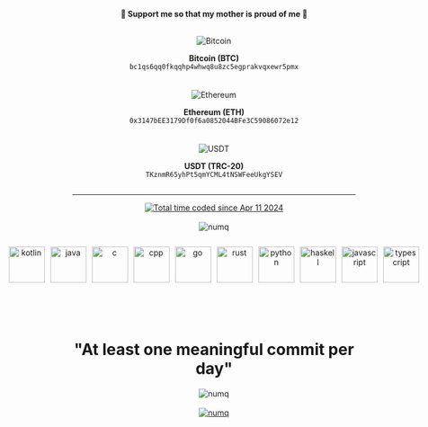 <div style="text-align: center;"><p align="center">
    <strong>🌟 Support me so that my mother is proud of me 🌟</strong></p><br/>
</div>
<div align="center" style="display: flex; justify-content: center; gap: 20px; flex-wrap: wrap;">
    <div style="text-align: center;">
        <img src="https://raw.githubusercontent.com/ErikThiart/cryptocurrency-icons/master/32/bitcoin.png"
             alt="Bitcoin"/>
        <p><strong>Bitcoin (BTC)</strong><br/><code>bc1qs6qq0fkqqhp4whwq8u8zc5egprakvqxewr5pmx</code></p>
    </div>
    <div style="text-align: center;">
        <img src="https://raw.githubusercontent.com/ErikThiart/cryptocurrency-icons/master/32/ethereum.png"
             alt="Ethereum"/>
        <p><strong>Ethereum (ETH)</strong><br/> <code>0x3147bEE3179Df0f6a0852044BFe3C59086072e12</code></p>
    </div>
    <div style="text-align: center;">
        <img src="https://raw.githubusercontent.com/ErikThiart/cryptocurrency-icons/master/32/tether.png"
             alt="USDT"/>
        <p><strong>USDT (TRC-20)</strong><br/> <code>TKznmR65yhPt5qmYCML4tNSWFeeUkgYSEV</code></p>
    </div>
</div>

---

<div align="center"><a href="https://wakatime.com/@018ecee5-57ac-4d53-9e8a-a02bf99c734f"><img src="https://wakatime.com/badge/user/018ecee5-57ac-4d53-9e8a-a02bf99c734f.svg" alt="Total time coded since Apr 11 2024" /></a></div>

<br/>

<div align="center"><img src="https://github-readme-stats.vercel.app/api/top-langs?username=numq&show_icons=true&locale=en&layout=compact" alt="numq"/></div>

<br/>

<div align="center" style="display: flex; justify-content: center; gap: 10px; padding: 10px; height: 100px;">
    <img src="https://cdn.jsdelivr.net/gh/devicons/devicon@latest/icons/kotlin/kotlin-original.svg" alt="kotlin" width="64px"/>
    <img src="https://cdn.jsdelivr.net/gh/devicons/devicon@latest/icons/java/java-original.svg" alt="java" width="64px"/>
    <img src="https://cdn.jsdelivr.net/gh/devicons/devicon@latest/icons/c/c-original.svg" alt="c" width="64px"/>
    <img src="https://cdn.jsdelivr.net/gh/devicons/devicon@latest/icons/cplusplus/cplusplus-original.svg" alt="cpp" width="64px"/>
    <img src="https://cdn.jsdelivr.net/gh/devicons/devicon@latest/icons/go/go-original-wordmark.svg" alt="go" width="64px"/>
    <img src="https://cdn.jsdelivr.net/gh/devicons/devicon@latest/icons/rust/rust-original.svg" alt="rust" width="64px"/>
    <img src="https://cdn.jsdelivr.net/gh/devicons/devicon@latest/icons/python/python-original.svg" alt="python" width="64px"/>
    <img src="https://cdn.jsdelivr.net/gh/devicons/devicon@latest/icons/haskell/haskell-original.svg" alt="haskell" width="64px"/>
    <img src="https://cdn.jsdelivr.net/gh/devicons/devicon@latest/icons/javascript/javascript-original.svg" alt="javascript" width="64px"/>
    <img src="https://cdn.jsdelivr.net/gh/devicons/devicon@latest/icons/typescript/typescript-original.svg" alt="typescript" width="64px"/>
</div>

<br/>

<h1 align="center">"At least one meaningful commit per day"</h1>

<div align="center"><img src="https://github-readme-streak-stats.herokuapp.com/?user=numq&" alt="numq"/></div>

<br/>

<div align="center"><a href="https://www.codewars.com/users/numq/"><img src="https://www.codewars.com/users/numq/badges/large" alt="numq"/></a></div>
